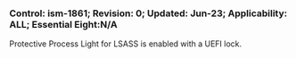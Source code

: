 ### Control: ism-1861; Revision: 0; Updated: Jun-23; Applicability: ALL; Essential Eight:N/A
<p>Protective Process Light for LSASS is enabled with a UEFI lock.</p>